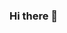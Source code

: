 ### Hi there 👋

<!--
**morbv/morbv** is a ✨ _special_ ✨ repository because its `README.md` (this file) appears on your GitHub profile.

Here are some ideas to get you started:

- 🌱 I’m currently learning html, css
- 📫 How to reach me: brvomarsz@gmail.com
- 😄 Pronouns: any pronouns
- ⚡ Fun fact: i love stranger things
-->
